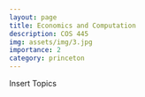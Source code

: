 ```yaml
---
layout: page
title: Economics and Computation
description: COS 445
img: assets/img/3.jpg
importance: 2
category: princeton
---
```


Insert Topics